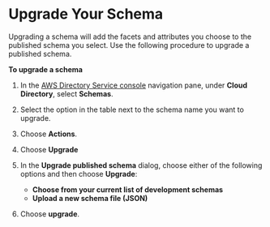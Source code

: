 # Upgrade Your Schema<a name="how_to_manage_schema_upgrade"></a>

Upgrading a schema will add the facets and attributes you choose to the published schema you select\. Use the following procedure to upgrade a published schema\. 

**To upgrade a schema**

1. In the [AWS Directory Service console](https://console.aws.amazon.com/directoryservicev2/) navigation pane, under **Cloud Directory**, select **Schemas**\.

1. Select the option in the table next to the schema name you want to upgrade\.

1. Choose **Actions**\.

1. Choose **Upgrade**

1. In the **Upgrade published schema** dialog, choose either of the following options and then choose **Upgrade**:
   + **Choose from your current list of development schemas**
   + **Upload a new schema file \(JSON\)**

1. Choose **upgrade**\.